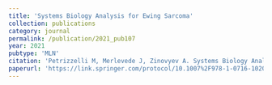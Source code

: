 ```yaml
---
title: 'Systems Biology Analysis for Ewing Sarcoma'
collection: publications
category: journal
permalink: /publication/2021_pub107
year: 2021
pubtype: 'MLN'
citation: 'Petrizzelli M, Merlevede J, Zinovyev A. Systems Biology Analysis for Ewing Sarcoma. Methods Mol Biol. 2021;2226:303-333. '
paperurl: 'https://link.springer.com/protocol/10.1007%2F978-1-0716-1020-6_23'
---
```


